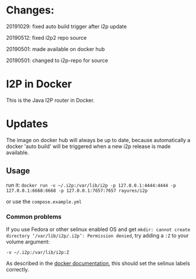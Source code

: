 # Changes:
20191029: fixed auto build trigger after i2p update

20190512: fixed i2p2 repo source

20190501: made available on docker hub

20190501: changed to i2p-repo for source

# I2P in Docker
This is the Java I2P router in Docker.

# Updates
The image on docker hub will always be up to date, because automatically a docker 'auto build' will be triggered when a new i2p release is made available.

## Usage
run it:
`docker run -v ~/.i2p:/var/lib/i2p -p 127.0.0.1:4444:4444 -p 127.0.0.1:6668:6668 -p 127.0.0.1:7657:7657 rayures/i2p`

or use the `compose.example.yml`

### Common problems
If you use Fedora or other selinux enabled OS and get ```mkdir: cannot create directory ‘/var/lib/i2p/.i2p’: Permission denied```, try adding a `:Z` to your volume argument:

```
-v ~/.i2p:/var/lib/i2p:Z
```
As described in the [docker documentation](https://docs.docker.com/storage/bind-mounts/#configure-the-selinux-label), this should set the selinux labels correctly.
